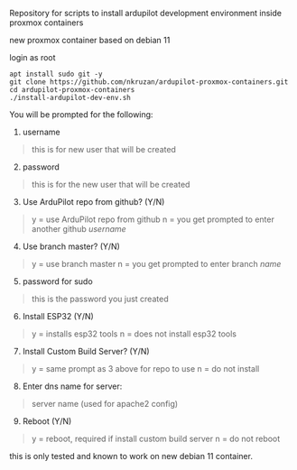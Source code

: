 Repository for scripts to install ardupilot development environment inside proxmox containers

new proxmox container based on debian 11

login as root


```
apt install sudo git -y
git clone https://github.com/nkruzan/ardupilot-proxmox-containers.git
cd ardupilot-proxmox-containers
./install-ardupilot-dev-env.sh
```
 You will be prompted for the following:
 1. username
 > this is for new user that will be created
 2. password
 > this is for the new user that will be created
 3. Use ArduPilot repo from github? (Y/N)
 > y = use ArduPilot repo from github
 > n = you get prompted to enter another github *username*
 4. Use branch master? (Y/N)
 > y = use branch master
 > n = you get prompted to enter branch *name*
 5. password for sudo
 > this is the password you just created
 6. Install ESP32 (Y/N)
 > y = installs esp32 tools
 > n = does not install esp32 tools
 7. Install Custom Build Server? (Y/N)
 > y = same prompt as 3 above for repo to use
 > n = do not install
 8. Enter dns name for server:
 > server name (used for apache2 config)
 9. Reboot (Y/N)
 > y = reboot, required if install custom build server
 > n = do not reboot
 
 this is only tested and known to work on new debian 11 container.
 
